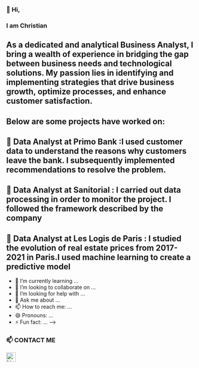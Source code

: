### 👋 Hi, 
### I am Christian

## As a dedicated and analytical Business Analyst, I bring a wealth of experience in bridging the gap between business needs and technological solutions. My passion lies in identifying and implementing strategies that drive business growth, optimize processes, and enhance customer satisfaction.

## Below are some projects have worked on:

## 🔭 Data Analyst at **Primo Bank** :I used customer data to understand the reasons why customers leave the bank. I subsequently implemented recommendations to resolve the problem.
## 🔭 Data Analyst at **Sanitorial** : I carried out data processing in order to monitor the project. I followed the framework described by the company
## 🔭 Data Analyst at **Les Logis de Paris** : I studied the evolution of real estate prices from 2017-2021 in Paris.I used machine learning to create a predictive model
	
- 🌱 I’m currently learning ...
- 👯 I’m looking to collaborate on ...
- 🤔 I’m looking for help with ...
- 💬 Ask me about ...
- 📫 How to reach me: ...
- 😄 Pronouns: ...
- ⚡ Fun fact: ...
-->
### 📫 CONTACT ME

<a href="https://www.linkedin.com/feed/">
    <img src="https://upload.wikimedia.org/wikipedia/commons/c/ca/LinkedIn_logo_initials.png" alt="LinkedIn" width="25" height="25">
</a>
